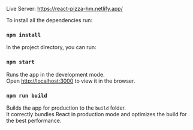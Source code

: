 Live Server: https://react-pizza-hm.netlify.app/

To install all the dependencies run:
### `npm install`

In the project directory, you can run:

### `npm start`

Runs the app in the development mode.\
Open [http://localhost:3000](http://localhost:3000) to view it in the browser.



### `npm run build`

Builds the app for production to the `build` folder.\
It correctly bundles React in production mode and optimizes the build for the best performance.

